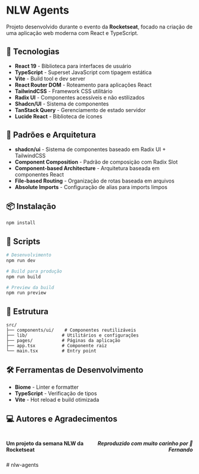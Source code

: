 # NLW Agents

Projeto desenvolvido durante o evento da **Rocketseat**, focado na criação de uma aplicação web moderna com React e TypeScript.

## 🚀 Tecnologias

- **React 19** - Biblioteca para interfaces de usuário
- **TypeScript** - Superset JavaScript com tipagem estática
- **Vite** - Build tool e dev server
- **React Router DOM** - Roteamento para aplicações React
- **TailwindCSS** - Framework CSS utilitário
- **Radix UI** - Componentes acessíveis e não estilizados
- **Shadcn/UI** - Sistema de componentes
- **TanStack Query** - Gerenciamento de estado servidor
- **Lucide React** - Biblioteca de ícones

## 🎨 Padrões e Arquitetura

- **shadcn/ui** - Sistema de componentes baseado em Radix UI + TailwindCSS
- **Component Composition** - Padrão de composição com Radix Slot
- **Component-based Architecture** - Arquitetura baseada em componentes React
- **File-based Routing** - Organização de rotas baseada em arquivos
- **Absolute Imports** - Configuração de alias para imports limpos

## 📦 Instalação

```bash
npm install
```

## 🔧 Scripts

```bash
# Desenvolvimento
npm run dev

# Build para produção
npm run build

# Preview da build
npm run preview
```

## 📁 Estrutura

```
src/
├── components/ui/    # Componentes reutilizáveis
├── lib/             # Utilitários e configurações
├── pages/           # Páginas da aplicação
├── app.tsx          # Componente raiz
└── main.tsx         # Entry point
```

## 🛠️ Ferramentas de Desenvolvimento

- **Biome** - Linter e formatter
- **TypeScript** - Verificação de tipos
- **Vite** - Hot reload e build otimizada

## 💻 Autores e Agradecimentos

<div style="display:flex; justify-content: space-around">
<h4 align="left">Um projeto da semana NLW da Rocketseat</h4>
<h5 align="right">Reproduzido com muito carinho por 🦅 Fernando</h5>
</div>
# nlw-agents